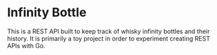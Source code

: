 # Infinity Bottle

This is a REST API built to keep track of whisky infinity bottles and their history. It is primarily a toy project in order to experiment creating REST APIs with Go.
